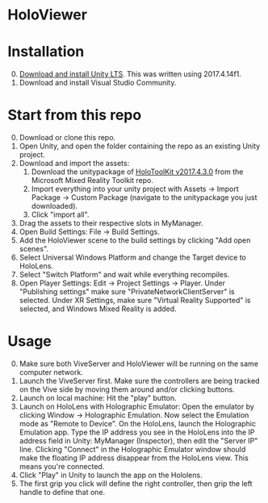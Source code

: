 # HoloViewer

# Installation
0. [Download and install Unity LTS](https://unity3d.com/unity/qa/lts-releases). This was written using 2017.4.14f1.
1. Download and install Visual Studio Community.

# Start from this repo
0. Download or clone this repo.
1. Open Unity, and open the folder containing the repo as an existing Unity project.
2. Download and import the assets:
     1. Download the unitypackage of [HoloToolKit v2017.4.3.0](https://github.com/Microsoft/MixedRealityToolkit-Unity/releases) from the Microsoft Mixed Reality Toolkit repo.
     2. Import everything into your unity project with Assets -> Import Package -> Custom Package (navigate to the unitypackage you just downloaded). 
     3. Click "import all".
 3. Drag the assets to their respective slots in MyManager.
 4. Open Build Settings: File -> Build Settings.
 5. Add the HoloViewer scene to the build settings by clicking "Add open scenes".
 6. Select Universal Windows Platform and change the Target device to HoloLens.
 7. Select "Switch Platform" and wait while everything recompiles.
 7. Open Player Settings: Edit -> Project Settings -> Player. Under "Publishing settings" make sure "PrivateNetworkClientServer" is selected. Under XR Settings, make sure "Virtual Reality Supported" is selected, and Windows Mixed Reality is added.
 
 # Usage
 0. Make sure both ViveServer and HoloViewer will be running on the same computer network.
 0. Launch the ViveServer first. Make sure the controllers are being tracked on the Vive side by moving them around and/or clicking buttons.
 1. Launch on local machine: Hit the "play" button. 
 2. Launch on HoloLens with Holographic Emulator: Open the emulator by clicking Window -> Holographic Emulation. Now select the Emulation mode as "Remote to Device". On the HoloLens, launch the Holographic Emulation app. Type the IP address you see in the HoloLens into the IP address field in Unity: MyManager (Inspector), then edit the "Server IP" line. Clicking "Connect" in the Holographic Emulator window should make the floating IP address disappear from the HoloLens view. This means you're connected.
 3. Click "Play" in Unity to launch the app on the Hololens. 
 4. The first grip you click will define the right controller, then grip the left handle to define that one.
